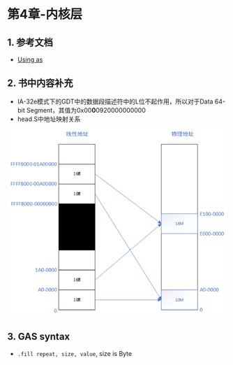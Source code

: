 # 第4章-内核层

## 1. 参考文档

- [Using as](http://sourceware.org/binutils/docs/as/)

## 2. 书中内容补充

- IA-32e模式下的GDT中的数据段描述符中的L位不起作用，所以对于Data 64-bit Segment，其值为0x00**0**0920000000000
- head.S中地址映射关系

![pagging](img/2019-03-14-23-27-48.png)

## 3. GAS syntax

- `.fill repeat, size, value`, size is Byte